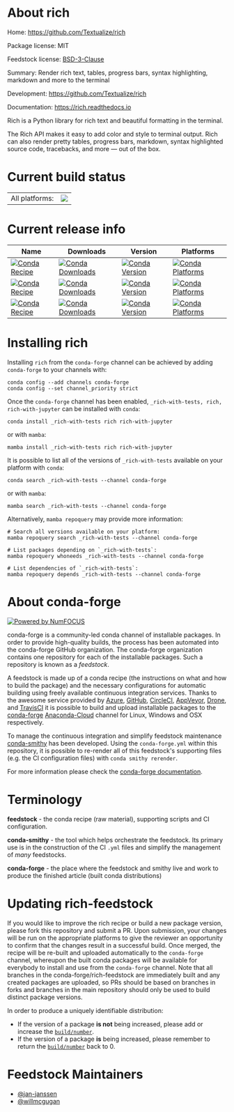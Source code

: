 About rich
==========

Home: https://github.com/Textualize/rich

Package license: MIT

Feedstock license: [BSD-3-Clause](https://github.com/conda-forge/rich-feedstock/blob/main/LICENSE.txt)

Summary: Render rich text, tables, progress bars, syntax highlighting, markdown and more to the terminal

Development: https://github.com/Textualize/rich

Documentation: https://rich.readthedocs.io

Rich is a Python library for rich text and beautiful formatting in the terminal.

The Rich API makes it easy to add color and style to terminal output. Rich
can also render pretty tables, progress bars, markdown, syntax highlighted
source code, tracebacks, and more — out of the box.


Current build status
====================


<table><tr><td>All platforms:</td>
    <td>
      <a href="https://dev.azure.com/conda-forge/feedstock-builds/_build/latest?definitionId=10240&branchName=main">
        <img src="https://dev.azure.com/conda-forge/feedstock-builds/_apis/build/status/rich-feedstock?branchName=main">
      </a>
    </td>
  </tr>
</table>

Current release info
====================

| Name | Downloads | Version | Platforms |
| --- | --- | --- | --- |
| [![Conda Recipe](https://img.shields.io/badge/recipe-_rich--with--tests-green.svg)](https://anaconda.org/conda-forge/_rich-with-tests) | [![Conda Downloads](https://img.shields.io/conda/dn/conda-forge/_rich-with-tests.svg)](https://anaconda.org/conda-forge/_rich-with-tests) | [![Conda Version](https://img.shields.io/conda/vn/conda-forge/_rich-with-tests.svg)](https://anaconda.org/conda-forge/_rich-with-tests) | [![Conda Platforms](https://img.shields.io/conda/pn/conda-forge/_rich-with-tests.svg)](https://anaconda.org/conda-forge/_rich-with-tests) |
| [![Conda Recipe](https://img.shields.io/badge/recipe-rich-green.svg)](https://anaconda.org/conda-forge/rich) | [![Conda Downloads](https://img.shields.io/conda/dn/conda-forge/rich.svg)](https://anaconda.org/conda-forge/rich) | [![Conda Version](https://img.shields.io/conda/vn/conda-forge/rich.svg)](https://anaconda.org/conda-forge/rich) | [![Conda Platforms](https://img.shields.io/conda/pn/conda-forge/rich.svg)](https://anaconda.org/conda-forge/rich) |
| [![Conda Recipe](https://img.shields.io/badge/recipe-rich--with--jupyter-green.svg)](https://anaconda.org/conda-forge/rich-with-jupyter) | [![Conda Downloads](https://img.shields.io/conda/dn/conda-forge/rich-with-jupyter.svg)](https://anaconda.org/conda-forge/rich-with-jupyter) | [![Conda Version](https://img.shields.io/conda/vn/conda-forge/rich-with-jupyter.svg)](https://anaconda.org/conda-forge/rich-with-jupyter) | [![Conda Platforms](https://img.shields.io/conda/pn/conda-forge/rich-with-jupyter.svg)](https://anaconda.org/conda-forge/rich-with-jupyter) |

Installing rich
===============

Installing `rich` from the `conda-forge` channel can be achieved by adding `conda-forge` to your channels with:

```
conda config --add channels conda-forge
conda config --set channel_priority strict
```

Once the `conda-forge` channel has been enabled, `_rich-with-tests, rich, rich-with-jupyter` can be installed with `conda`:

```
conda install _rich-with-tests rich rich-with-jupyter
```

or with `mamba`:

```
mamba install _rich-with-tests rich rich-with-jupyter
```

It is possible to list all of the versions of `_rich-with-tests` available on your platform with `conda`:

```
conda search _rich-with-tests --channel conda-forge
```

or with `mamba`:

```
mamba search _rich-with-tests --channel conda-forge
```

Alternatively, `mamba repoquery` may provide more information:

```
# Search all versions available on your platform:
mamba repoquery search _rich-with-tests --channel conda-forge

# List packages depending on `_rich-with-tests`:
mamba repoquery whoneeds _rich-with-tests --channel conda-forge

# List dependencies of `_rich-with-tests`:
mamba repoquery depends _rich-with-tests --channel conda-forge
```


About conda-forge
=================

[![Powered by
NumFOCUS](https://img.shields.io/badge/powered%20by-NumFOCUS-orange.svg?style=flat&colorA=E1523D&colorB=007D8A)](https://numfocus.org)

conda-forge is a community-led conda channel of installable packages.
In order to provide high-quality builds, the process has been automated into the
conda-forge GitHub organization. The conda-forge organization contains one repository
for each of the installable packages. Such a repository is known as a *feedstock*.

A feedstock is made up of a conda recipe (the instructions on what and how to build
the package) and the necessary configurations for automatic building using freely
available continuous integration services. Thanks to the awesome service provided by
[Azure](https://azure.microsoft.com/en-us/services/devops/), [GitHub](https://github.com/),
[CircleCI](https://circleci.com/), [AppVeyor](https://www.appveyor.com/),
[Drone](https://cloud.drone.io/welcome), and [TravisCI](https://travis-ci.com/)
it is possible to build and upload installable packages to the
[conda-forge](https://anaconda.org/conda-forge) [Anaconda-Cloud](https://anaconda.org/)
channel for Linux, Windows and OSX respectively.

To manage the continuous integration and simplify feedstock maintenance
[conda-smithy](https://github.com/conda-forge/conda-smithy) has been developed.
Using the ``conda-forge.yml`` within this repository, it is possible to re-render all of
this feedstock's supporting files (e.g. the CI configuration files) with ``conda smithy rerender``.

For more information please check the [conda-forge documentation](https://conda-forge.org/docs/).

Terminology
===========

**feedstock** - the conda recipe (raw material), supporting scripts and CI configuration.

**conda-smithy** - the tool which helps orchestrate the feedstock.
                   Its primary use is in the construction of the CI ``.yml`` files
                   and simplify the management of *many* feedstocks.

**conda-forge** - the place where the feedstock and smithy live and work to
                  produce the finished article (built conda distributions)


Updating rich-feedstock
=======================

If you would like to improve the rich recipe or build a new
package version, please fork this repository and submit a PR. Upon submission,
your changes will be run on the appropriate platforms to give the reviewer an
opportunity to confirm that the changes result in a successful build. Once
merged, the recipe will be re-built and uploaded automatically to the
`conda-forge` channel, whereupon the built conda packages will be available for
everybody to install and use from the `conda-forge` channel.
Note that all branches in the conda-forge/rich-feedstock are
immediately built and any created packages are uploaded, so PRs should be based
on branches in forks and branches in the main repository should only be used to
build distinct package versions.

In order to produce a uniquely identifiable distribution:
 * If the version of a package **is not** being increased, please add or increase
   the [``build/number``](https://docs.conda.io/projects/conda-build/en/latest/resources/define-metadata.html#build-number-and-string).
 * If the version of a package **is** being increased, please remember to return
   the [``build/number``](https://docs.conda.io/projects/conda-build/en/latest/resources/define-metadata.html#build-number-and-string)
   back to 0.

Feedstock Maintainers
=====================

* [@jan-janssen](https://github.com/jan-janssen/)
* [@willmcgugan](https://github.com/willmcgugan/)

